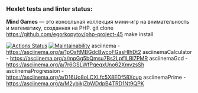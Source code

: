 ### Hexlet tests and linter status:
**Mind Games** — это консольная коллекция мини-игр на внимательность и математику, созданная на PHP.
git clone https://github.com/egorkopytov/php-project-45
make install

[![Actions Status](https://github.com/egorkopytov/php-project-45/actions/workflows/hexlet-check.yml/badge.svg)](https://github.com/egorkopytov/php-project-45/actions)
[![Maintainability](https://api.codeclimate.com/v1/badges/68302a7ad376894169ca/maintainability)](https://codeclimate.com/github/egorkopytov/php-project-45/maintainability)
asciinema - https://asciinema.org/a/1pOsftMBGdcBwcoFGasHIhDt2
asciinemaCalculator - https://asciinema.org/a/mpGg5bQmsu7Bs2Lpf1LBl7PMR
asciinemaGcd - https://asciinema.org/a/7r6GSLWfPqeqxUno62XmvzsSh
asciinemaProgression - https://asciinema.org/a/D16Uo8oLCXLfc5X8EDf58Xcup
asciinemaPrime - https://asciinema.org/a/M2ybikjZbWDdpB4TRD1Nt9QPK